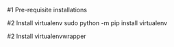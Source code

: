 #1 Pre-requisite installations

#2 Install virtualenv
sudo python -m pip install virtualenv

#2 Install virtualenvwrapper